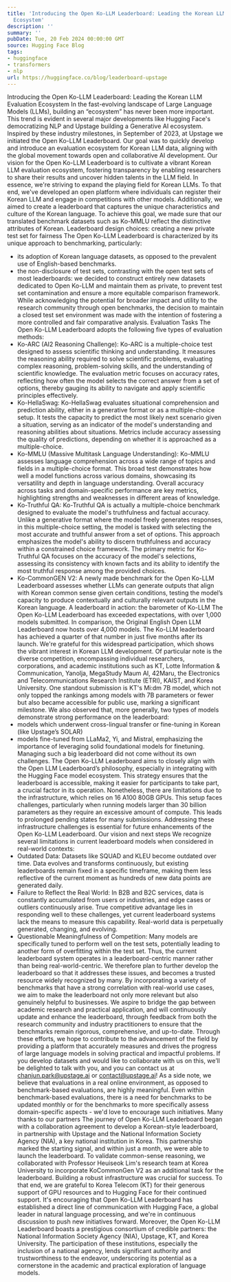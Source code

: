 ```yaml
---
title: 'Introducing the Open Ko-LLM Leaderboard: Leading the Korean LLM Evaluation
  Ecosystem'
description: ''
summary: ''
pubDate: Tue, 20 Feb 2024 00:00:00 GMT
source: Hugging Face Blog
tags:
- huggingface
- transformers
- nlp
url: https://huggingface.co/blog/leaderboard-upstage
---
```


Introducing the Open Ko-LLM Leaderboard: Leading the Korean LLM Evaluation Ecosystem
In the fast-evolving landscape of Large Language Models (LLMs), building an “ecosystem” has never been more important. This trend is evident in several major developments like Hugging Face's democratizing NLP and Upstage building a Generative AI ecosystem.
Inspired by these industry milestones, in September of 2023, at Upstage we initiated the Open Ko-LLM Leaderboard. Our goal was to quickly develop and introduce an evaluation ecosystem for Korean LLM data, aligning with the global movement towards open and collaborative AI development.
Our vision for the Open Ko-LLM Leaderboard is to cultivate a vibrant Korean LLM evaluation ecosystem, fostering transparency by enabling researchers to share their results and uncover hidden talents in the LLM field. In essence, we're striving to expand the playing field for Korean LLMs. To that end, we've developed an open platform where individuals can register their Korean LLM and engage in competitions with other models. Additionally, we aimed to create a leaderboard that captures the unique characteristics and culture of the Korean language. To achieve this goal, we made sure that our translated benchmark datasets such as Ko-MMLU reflect the distinctive attributes of Korean.
Leaderboard design choices: creating a new private test set for fairness
The Open Ko-LLM Leaderboard is characterized by its unique approach to benchmarking, particularly:
- its adoption of Korean language datasets, as opposed to the prevalent use of English-based benchmarks.
- the non-disclosure of test sets, contrasting with the open test sets of most leaderboards: we decided to construct entirely new datasets dedicated to Open Ko-LLM and maintain them as private, to prevent test set contamination and ensure a more equitable comparison framework.
While acknowledging the potential for broader impact and utility to the research community through open benchmarks, the decision to maintain a closed test set environment was made with the intention of fostering a more controlled and fair comparative analysis.
Evaluation Tasks
The Open Ko-LLM Leaderboard adopts the following five types of evaluation methods:
- Ko-ARC (AI2 Reasoning Challenge): Ko-ARC is a multiple-choice test designed to assess scientific thinking and understanding. It measures the reasoning ability required to solve scientific problems, evaluating complex reasoning, problem-solving skills, and the understanding of scientific knowledge. The evaluation metric focuses on accuracy rates, reflecting how often the model selects the correct answer from a set of options, thereby gauging its ability to navigate and apply scientific principles effectively.
- Ko-HellaSwag: Ko-HellaSwag evaluates situational comprehension and prediction ability, either in a generative format or as a multiple-choice setup. It tests the capacity to predict the most likely next scenario given a situation, serving as an indicator of the model's understanding and reasoning abilities about situations. Metrics include accuracy assessing the quality of predictions, depending on whether it is approached as a multiple-choice.
- Ko-MMLU (Massive Multitask Language Understanding): Ko-MMLU assesses language comprehension across a wide range of topics and fields in a multiple-choice format. This broad test demonstrates how well a model functions across various domains, showcasing its versatility and depth in language understanding. Overall accuracy across tasks and domain-specific performance are key metrics, highlighting strengths and weaknesses in different areas of knowledge.
- Ko-Truthful QA: Ko-Truthful QA is actually a multiple-choice benchmark designed to evaluate the model's truthfulness and factual accuracy. Unlike a generative format where the model freely generates responses, in this multiple-choice setting, the model is tasked with selecting the most accurate and truthful answer from a set of options. This approach emphasizes the model's ability to discern truthfulness and accuracy within a constrained choice framework. The primary metric for Ko-Truthful QA focuses on the accuracy of the model's selections, assessing its consistency with known facts and its ability to identify the most truthful response among the provided choices.
- Ko-CommonGEN V2: A newly made benchmark for the Open Ko-LLM Leaderboard assesses whether LLMs can generate outputs that align with Korean common sense given certain conditions, testing the model’s capacity to produce contextually and culturally relevant outputs in the Korean language.
A leaderboard in action: the barometer of Ko-LLM
The Open Ko-LLM Leaderboard has exceeded expectations, with over 1,000 models submitted. In comparison, the Original English Open LLM Leaderboard now hosts over 4,000 models. The Ko-LLM leaderboard has achieved a quarter of that number in just five months after its launch. We're grateful for this widespread participation, which shows the vibrant interest in Korean LLM development.
Of particular note is the diverse competition, encompassing individual researchers, corporations, and academic institutions such as KT, Lotte Information & Communication, Yanolja, MegaStudy Maum AI, 42Maru, the Electronics and Telecommunications Research Institute (ETRI), KAIST, and Korea University. One standout submission is KT's Mi:dm 7B model, which not only topped the rankings among models with 7B parameters or fewer but also became accessible for public use, marking a significant milestone.
We also observed that, more generally, two types of models demonstrate strong performance on the leaderboard:
- models which underwent cross-lingual transfer or fine-tuning in Korean (like Upstage’s SOLAR)
- models fine-tuned from LLaMa2, Yi, and Mistral, emphasizing the importance of leveraging solid foundational models for finetuning.
Managing such a big leaderboard did not come without its own challenges. The Open Ko-LLM Leaderboard aims to closely align with the Open LLM Leaderboard’s philosophy, especially in integrating with the Hugging Face model ecosystem. This strategy ensures that the leaderboard is accessible, making it easier for participants to take part, a crucial factor in its operation. Nonetheless, there are limitations due to the infrastructure, which relies on 16 A100 80GB GPUs. This setup faces challenges, particularly when running models larger than 30 billion parameters as they require an excessive amount of compute. This leads to prolonged pending states for many submissions. Addressing these infrastructure challenges is essential for future enhancements of the Open Ko-LLM Leaderboard.
Our vision and next steps
We recognize several limitations in current leaderboard models when considered in real-world contexts:
- Outdated Data: Datasets like SQUAD and KLEU become outdated over time. Data evolves and transforms continuously, but existing leaderboards remain fixed in a specific timeframe, making them less reflective of the current moment as hundreds of new data points are generated daily.
- Failure to Reflect the Real World: In B2B and B2C services, data is constantly accumulated from users or industries, and edge cases or outliers continuously arise. True competitive advantage lies in responding well to these challenges, yet current leaderboard systems lack the means to measure this capability. Real-world data is perpetually generated, changing, and evolving.
- Questionable Meaningfulness of Competition: Many models are specifically tuned to perform well on the test sets, potentially leading to another form of overfitting within the test set. Thus, the current leaderboard system operates in a leaderboard-centric manner rather than being real-world-centric.
We therefore plan to further develop the leaderboard so that it addresses these issues, and becomes a trusted resource widely recognized by many. By incorporating a variety of benchmarks that have a strong correlation with real-world use cases, we aim to make the leaderboard not only more relevant but also genuinely helpful to businesses. We aspire to bridge the gap between academic research and practical application, and will continuously update and enhance the leaderboard, through feedback from both the research community and industry practitioners to ensure that the benchmarks remain rigorous, comprehensive, and up-to-date. Through these efforts, we hope to contribute to the advancement of the field by providing a platform that accurately measures and drives the progress of large language models in solving practical and impactful problems.
If you develop datasets and would like to collaborate with us on this, we’ll be delighted to talk with you, and you can contact us at chanjun.park@upstage.ai or contact@upstage.ai!
As a side note, we believe that evaluations in a real online environment, as opposed to benchmark-based evaluations, are highly meaningful. Even within benchmark-based evaluations, there is a need for benchmarks to be updated monthly or for the benchmarks to more specifically assess domain-specific aspects - we'd love to encourage such initiatives.
Many thanks to our partners
The journey of Open Ko-LLM Leaderboard began with a collaboration agreement to develop a Korean-style leaderboard, in partnership with Upstage and the National Information Society Agency (NIA), a key national institution in Korea. This partnership marked the starting signal, and within just a month, we were able to launch the leaderboard. To validate common-sense reasoning, we collaborated with Professor Heuiseok Lim's research team at Korea University to incorporate KoCommonGen V2 as an additional task for the leaderboard. Building a robust infrastructure was crucial for success. To that end, we are grateful to Korea Telecom (KT) for their generous support of GPU resources and to Hugging Face for their continued support. It's encouraging that Open Ko-LLM Leaderboard has established a direct line of communication with Hugging Face, a global leader in natural language processing, and we're in continuous discussion to push new initiatives forward. Moreover, the Open Ko-LLM Leaderboard boasts a prestigious consortium of credible partners: the National Information Society Agency (NIA), Upstage, KT, and Korea University. The participation of these institutions, especially the inclusion of a national agency, lends significant authority and trustworthiness to the endeavor, underscoring its potential as a cornerstone in the academic and practical exploration of language models.